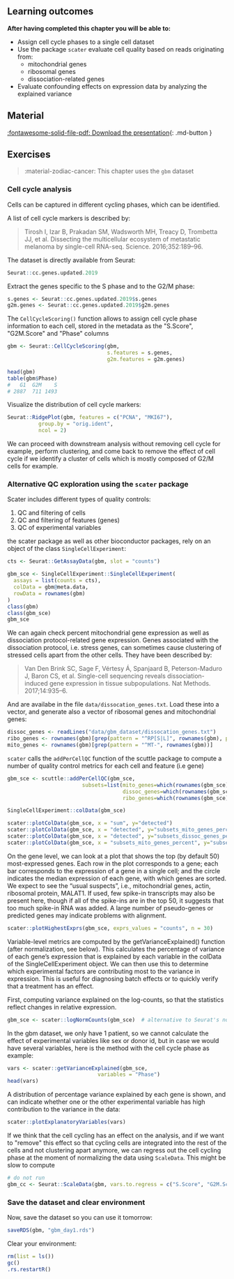 ## Learning outcomes

**After having completed this chapter you will be able to:**

- Assign cell cycle phases to a single cell dataset
- Use the package `scater` evaluate cell quality based on reads originating from:
    - mitochondrial genes
    - ribosomal genes
    - dissociation-related genes
- Evaluate confounding effects on expression data by analyzing the explained variance

## Material

[:fontawesome-solid-file-pdf: Download the presentation](../assets/pdf/quality_control.pdf){: .md-button }

## Exercises

> :material-zodiac-cancer: This chapter uses the `gbm` dataset

### Cell cycle analysis

Cells can be captured in different cycling phases, which can be identified.

A list of cell cycle markers is described by:

> Tirosh I, Izar B, Prakadan SM, Wadsworth MH, Treacy D, Trombetta JJ, et al. Dissecting the multicellular ecosystem of metastatic melanoma by single-cell RNA-seq. Science. 2016;352:189–96.

The dataset is directly available from Seurat:

```R
Seurat::cc.genes.updated.2019
```

Extract the genes specific to the S phase and to the G2/M phase:

```R
s.genes <- Seurat::cc.genes.updated.2019$s.genes
g2m.genes <- Seurat::cc.genes.updated.2019$g2m.genes
```

The `CellCycleScoring()` function allows to assign cell cycle phase information
to each cell, stored in the metadata as the "S.Score", "G2M.Score" and "Phase" columns

```R
gbm <- Seurat::CellCycleScoring(gbm,
                                s.features = s.genes,
                                g2m.features = g2m.genes)
```

```R
head(gbm)
table(gbm$Phase)
#   G1  G2M    S
# 2887  711 1493
```

Visualize the distribution of cell cycle markers:

```R
Seurat::RidgePlot(gbm, features = c("PCNA", "MKI67"),
          group.by = "orig.ident",
          ncol = 2)
```

We can proceed with downstream analysis without removing cell cycle for example,
perform clustering, and come back to remove the effect of cell cycle if
we identify a cluster of cells which is
mostly composed of G2/M cells for example.



### Alternative QC exploration using the `scater` package

Scater includes different types of quality controls:

1. QC and filtering of cells
2. QC and filtering of features (genes)
3. QC of experimental variables

the scater package as well as other bioconductor packages, rely on
an object of the class `SingleCellExperiment`:

```R
cts <- Seurat::GetAssayData(gbm, slot = "counts")

gbm_sce <- SingleCellExperiment::SingleCellExperiment(
  assays = list(counts = cts),
  colData = gbm@meta.data,
  rowData = rownames(gbm)
)
class(gbm)
class(gbm_sce)
gbm_sce
```

We can again check percent mitochondrial gene expression as well as dissociation protocol-related
gene expression.
Genes associated with the dissociation protocol, i.e. stress genes, can
sometimes cause clustering of stressed cells apart from the other cells.
They have been described by:

> Van Den Brink SC, Sage F, Vértesy Á, Spanjaard B, Peterson-Maduro J, Baron CS, et al. Single-cell sequencing reveals dissociation-induced gene expression in tissue subpopulations. Nat Methods. 2017;14:935–6.

And are availabe in the file `data/dissocation_genes.txt`. Load these into a vector, and generate also a vector of ribosomal genes and mitochondrial genes:

```R
dissoc_genes <- readLines("data/gbm_dataset/dissocation_genes.txt")
ribo_genes <- rownames(gbm)[grep(pattern = "^RP[S|L]", rownames(gbm), perl = T)]
mito_genes <- rownames(gbm)[grep(pattern = "^MT-", rownames(gbm))]
```

`scater` calls the `addPerCellQC` function of the scuttle package to compute a number of quality control metrics for each cell and feature (i.e gene)

```R
gbm_sce <- scuttle::addPerCellQC(gbm_sce,
                        subsets=list(mito_genes=which(rownames(gbm_sce) %in% mito_genes),
                                     dissoc_genes=which(rownames(gbm_sce) %in% dissoc_genes),
                                     ribo_genes=which(rownames(gbm_sce) %in% ribo_genes)))
```



```R
SingleCellExperiment::colData(gbm_sce)
```

```R
scater::plotColData(gbm_sce, x = "sum", y="detected")
scater::plotColData(gbm_sce, x = "detected", y="subsets_mito_genes_percent")
scater::plotColData(gbm_sce, x = "detected", y="subsets_dissoc_genes_percent")
scater::plotColData(gbm_sce, x = "subsets_mito_genes_percent", y="subsets_ribo_genes_percent")
```

On the gene level, we can look at a plot that shows the top (by default 50) most-expressed genes.
Each row in the plot corresponds to a gene; each bar corresponds to the expression of a gene in a single
cell; and the circle indicates the median expression of each gene, with which genes are sorted. We expect to
see the “usual suspects”, i.e., mitochondrial genes, actin, ribosomal protein, MALAT1. If used, few spike-in transcripts
may also be present here, though if all of the spike-ins are in the top 50, it suggests that too much spike-in
RNA was added. A large number of pseudo-genes or predicted genes may indicate problems with alignment.

```R
scater::plotHighestExprs(gbm_sce, exprs_values = "counts", n = 30)
```

Variable-level metrics are computed by the getVarianceExplained() function (after normalization, see below).
This calculates the percentage of variance of each gene’s expression that is explained by each variable in the
colData of the SingleCellExperiment object. We can then use this to determine which experimental factors
are contributing most to the variance in expression. This is useful for diagnosing batch effects or to
quickly verify that a treatment has an effect.

First, computing variance explained on the log-counts,
so that the statistics reflect changes in relative expression.

```R
gbm_sce <- scater::logNormCounts(gbm_sce)  # alternative to Seurat's normalization here using scater
```

In the gbm dataset, we only have 1 patient, so we cannot calculate the effect
of experimental variables like sex or donor id, but in case we would have several variables,
here is the method with the cell cycle phase as example:

```R
vars <- scater::getVarianceExplained(gbm_sce,
                             variables = "Phase")
head(vars)
```

A distribution of percentage variance explained by each gene is shown,
and can indicate whether one or the other experimental variable has high
contribution to the variance in the data:

```R
scater::plotExplanatoryVariables(vars)
```

If we think that the cell cycling has an effect on the analysis,
and if we want to "remove" this effect so that cycling cells are
integrated into the rest of the cells and not clustering apart anymore,
we can regress out the cell cycling phase at the moment of normalizing
the data using `ScaleData`.
This might be slow to compute

```R
# do not run
gbm_cc <- Seurat::ScaleData(gbm, vars.to.regress = c("S.Score", "G2M.Score"))
```

### Save the dataset and clear environment

Now, save the dataset so you can use it tomorrow:

```R
saveRDS(gbm, "gbm_day1.rds")
```

Clear your environment:

```R
rm(list = ls())
gc()
.rs.restartR()
```

